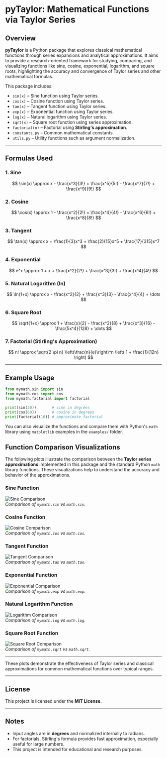 # pyTaylor: Mathematical Functions via Taylor Series

## Overview
**pyTaylor** is a Python package that explores classical mathematical functions through series expansions and analytical approximations. It aims to provide a research-oriented framework for studying, comparing, and visualizing functions like sine, cosine, exponential, logarithm, and square roots, highlighting the accuracy and convergence of Taylor series and other mathematical formulas.

This package includes:
- `sin(x)` – Sine function using Taylor series.
- `cos(x)` – Cosine function using Taylor series.
- `tan(x)` – Tangent function using Taylor series.
- `exp(x)` – Exponential function using Taylor series.
- `log(x)` – Natural logarithm using Taylor series.
- `sqrt(x)` – Square root function using series approximation.
- `factorial(n)` – Factorial using **Stirling's approximation**.
- `constants.py` – Common mathematical constants.
- `utils.py` – Utility functions such as argument normalization.

---

## Formulas Used

### 1. Sine
$$
\sin(x) \approx x - \frac{x^3}{3!} + \frac{x^5}{5!} - \frac{x^7}{7!} + \frac{x^9}{9!}
$$

### 2. Cosine
$$
\cos(x) \approx 1 - \frac{x^2}{2!} + \frac{x^4}{4!} - \frac{x^6}{6!} + \frac{x^8}{8!}
$$

### 3. Tangent
$$
\tan(x) \approx x + \frac{1}{3}x^3 + \frac{2}{15}x^5 + \frac{17}{315}x^7
$$

### 4. Exponential
$$
e^x \approx 1 + x + \frac{x^2}{2!} + \frac{x^3}{3!} + \frac{x^4}{4!}
$$

### 5. Natural Logarithm (ln)
$$
\ln(1+x) \approx x - \frac{x^2}{2} + \frac{x^3}{3} - \frac{x^4}{4} + \dots
$$

### 6. Square Root
$$
\sqrt{1+x} \approx 1 + \frac{x}{2} - \frac{x^2}{8} + \frac{x^3}{16} - \frac{5x^4}{128} + \dots
$$

### 7. Factorial (Stirling's Approximation)
$$
n! \approx \sqrt{2 \pi n} \left(\frac{n}{e}\right)^n \left( 1 + \frac{1}{12n} \right)
$$

---

## Example Usage

```python
from mymath.sin import sin
from mymath.cos import cos
from mymath.factorial import factorial

print(sin(30))       # sine in degrees
print(cos(60))       # cosine in degrees
print(factorial(10)) # approximate factorial
````

You can also visualize the functions and compare them with Python's `math` library using `matplotlib` examples in the `examples/` folder.

## Function Comparison Visualizations

The following plots illustrate the comparison between the **Taylor series approximations** implemented in this package and the standard Python `math` library functions. These visualizations help to understand the accuracy and behavior of the approximations.

### Sine Function
![Sine Comparison](https://raw.githubusercontent.com/IbrokhimN/pyTaylor/refs/heads/main/imgs/sin_comparison.png)  
*Comparison of `mymath.sin` vs `math.sin`.*

### Cosine Function
![Cosine Comparison](https://raw.githubusercontent.com/IbrokhimN/pyTaylor/refs/heads/main/imgs/cos_comparison.png)  
*Comparison of `mymath.cos` vs `math.cos`.*

### Tangent Function
![Tangent Comparison](https://raw.githubusercontent.com/IbrokhimN/pyTaylor/refs/heads/main/imgs/tan_comparison.png)  
*Comparison of `mymath.tan` vs `math.tan`.*

### Exponential Function
![Exponential Comparison](https://raw.githubusercontent.com/IbrokhimN/pyTaylor/refs/heads/main/imgs/exp_comparison.png)  
*Comparison of `mymath.exp` vs `math.exp`.*

### Natural Logarithm Function
![Logarithm Comparison](https://raw.githubusercontent.com/IbrokhimN/pyTaylor/refs/heads/main/imgs/log_comparison.png)  
*Comparison of `mymath.log` vs `math.log`.*

### Square Root Function
![Square Root Comparison](https://raw.githubusercontent.com/IbrokhimN/pyTaylor/refs/heads/main/imgs/sqrt_comparison.png)  
*Comparison of `mymath.sqrt` vs `math.sqrt`.*

---

These plots demonstrate the effectiveness of Taylor series and classical approximations for common mathematical functions over typical ranges.


---

## License

This project is licensed under the **MIT License**.

---

## Notes

* Input angles are in **degrees** and normalized internally to radians.
* For factorials, Stirling's formula provides fast approximation, especially useful for large numbers.
* This project is intended for educational and research purposes.

